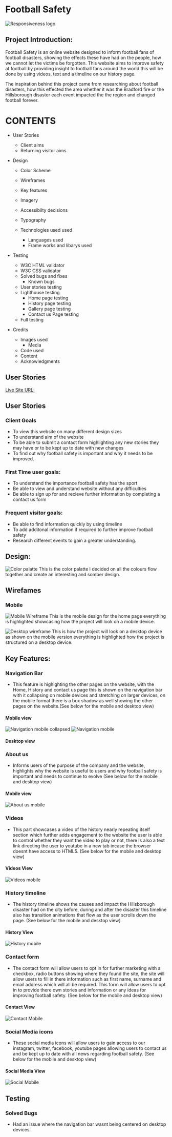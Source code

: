 
# Football Safety 

![Responsiveness logo](docs/responsive%20test.png)

## Project Introduction:

Football Safety is an online website designed to inform football fans of football disasters, showing the effects these have had on the people, how we cannot let the victims be forgotten. This website aims to improve safety at football by providing insight to football fans around the world this will be done by using videos, text and a timeline on our history page.

The inspiration behind this project came from researching about football disasters, how this effected the area whether it was the Bradford fire or the Hillsborough disaster each event impacted the the region and changed football forever.

# CONTENTS

* User Stories
    * Client aims
    * Returning  visitor aims

* Design
    * Color Scheme
    * Wireframes
    * Key features
    * Imagery
    * Accessibilty decisions
    * Typography

  * Technologies used used
    * Languages used
    * Frame works and libarys used

* Testing
    * W3C HTML validator
    * W3C CSS validator
    * Solved bugs and fixes
        * Known bugs
    * User stories testing
    * Lighthouse testing
        * Home page testing
        * History page testing
        * Gallery page testing
        * Contact us Page testing
    * Full testing

* Credits
    * Images used
        * Media
    * Code used
    * Content
    * Acknowledgments

## User Stories

[Live Site URL:](https://mattthughes.github.io/FootballSafety/)

## User Stories

### Client Goals

* To view this website on many different design sizes
* To understand aim of the website
* To be able to submit a contact form highlighting any new stories they may have or to be kept up to date with new changes
* To find out why football safety is important and why it needs to be improved.

### First Time user goals:

* To understand the importance football safety has the sport
* Be able to view and understand website without any difficulties
* Be able to sign up for and recieve further information by completing a contact us form

### Frequent visitor goals:

* Be able to find information quickly by using timeline
* To add additonal information if required to further improve football safety
* Research different events to gain a greater understanding.

## Design: 

![Color palatte](docs/wireframes/colorpalette.png) 
This is the color palatte I decided on all the colours flow together and create an interesting and somber design.

## Wirefames

### Mobile 

![Mobile Wireframe](docs/wireframes/phone%20wireframe.png) 
This is the mobile design for the home page everything is highlighted showcasing how the project will look on a mobile device.

![Desktop wireframe](docs/wireframes/desktop%20wireframe.png)
 This is how the project will look on a desktop device as shown on  the mobile version everything is highlighted how the project is structured on a desktop device. 

## Key Features: 

### Navigation Bar

* This feature is highighting the other pages on the website, with the Home, History and contact us page this is shown on the navigation bar with it collapsing on mobile devices and stretching on larger devices, on the mobile format there is a box shadow as well showing the other pages on the website.(See below for the mobile and desktop view)
  
#### Mobile view

![Navigation mobile collapsed](docs/wireframes/nav%20bar%20collapsed.png)
![Navigation mobile](docs/wireframes/nav%20bar%20.png)

#### Desktop view
  
### About us

* Informs users of the purpose of the company and the website, highlights why the website is useful to users and why football safety is important and needs to continue to evolve (See below for the mobile and desktop view)

#### Mobile view

![About us mobile]()

### Videos 

* This part showcases a video of the history nearly repeating itself section which further adds engagement to the website the user is able to control whether they want the video to play or not, there is also a text link directing the user to youtube in a new tab incase the browser doesnt have access to HTML5. (See below for the mobile and desktop view)
  
#### Videos View

![Videos mobile]()
   
### History timeline

* The history timeline shows the causes and impact the Hillsborough disaster had on the city before, during and after the disaster this timeline also has transition animations that flow as the user scrolls down the page. (See below for the mobile and desktop view)

#### History View

![History mobile]()

### Contact form 

* The contact form will allow users to opt in for further marketing with a checkbox, radio buttons showing where they found the site, the site will allow users to fill in there information such as first name, surname and email address which will all be required. This form will allow users to opt in to provide there own stories and information or any ideas for improving football safety. (See below for the mobile and desktop view)

#### Contact View

![Contact Mobile]()

### Social Media icons

* These social media icons will allow users to gain access to our instagram, twitter, facebook, youtube pages allowing users to contact us and be kept up to date with all news regarding football safety. (See below for the mobile and desktop view)

#### Social Media View

![Social Mobile]()




## Testing

### Solved Bugs

* Had an issue where the navigation bar wasnt being centered on desktop devices.